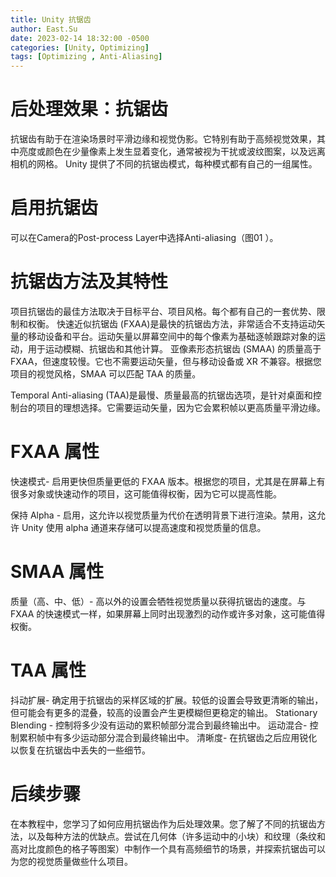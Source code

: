 ```yaml
---
title: Unity 抗锯齿
author: East.Su
date: 2023-02-14 18:32:00 -0500
categories: [Unity, Optimizing]
tags: [Optimizing , Anti-Aliasing]
---
```



# 后处理效果：抗锯齿
抗锯齿有助于在渲染场景时平滑边缘和视觉伪影。它特别有助于高频视觉效果，其中亮度或颜色在少量像素上发生显着变化，通常被视为干扰或波纹图案，以及远离相机的网格。
Unity 提供了不同的抗锯齿模式，每种模式都有自己的一组属性。

# 启用抗锯齿
可以在Camera的Post-process Layer中选择Anti-aliasing（图01 ）。

# 抗锯齿方法及其特性
 项目抗锯齿的最佳方法取决于目标平台、项目风格。每个都有自己的一套优势、限制和权衡。
 快速近似抗锯齿 (FXAA)是最快的抗锯齿方法，非常适合不支持运动矢量的移动设备和平台。运动矢量以屏幕空间中的每个像素为基础逐帧跟踪对象的运动，用于运动模糊、抗锯齿和其他计算。
 亚像素形态抗锯齿 (SMAA) 的质量高于 FXAA，但速度较慢。它也不需要运动矢量，但与移动设备或 XR 不兼容。根据您项目的视觉风格，SMAA 可以匹配 TAA 的质量。
 
  Temporal Anti-aliasing (TAA)是最慢、质量最高的抗锯齿选项，是针对桌面和控制台的项目的理想选择。它需要运动矢量，因为它会累积帧以更高质量平滑边缘。  
  
# FXAA 属性
  快速模式- 启用更快但质量更低的 FXAA 版本。根据您的项目，尤其是在屏幕上有很多对象或快速动作的项目，这可能值得权衡，因为它可以提高性能。
  
  保持 Alpha - 启用，这允许以视觉质量为代价在透明背景下进行渲染。禁用，这允许 Unity 使用 alpha 通道来存储可以提高速度和视觉质量的信息。

# SMAA 属性
  质量（高、中、低）- 高以外的设置会牺牲视觉质量以获得抗锯齿的速度。与 FXAA 的快速模式一样，如果屏幕上同时出现激烈的动作或许多对象，这可能值得权衡。

# TAA 属性
  抖动扩展- 确定用于抗锯齿的采样区域的扩展。较低的设置会导致更清晰的输出，但可能会有更多的混叠，较高的设置会产生更模糊但更稳定的输出。
  Stationary Blending - 控制将多少没有运动的累积帧部分混合到最终输出中。
  运动混合- 控制累积帧中有多少运动部分混合到最终输出中。
  清晰度- 在抗锯齿之后应用锐化以恢复在抗锯齿中丢失的一些细节。

# 后续步骤
  在本教程中，您学习了如何应用抗锯齿作为后处理效果。您了解了不同的抗锯齿方法，以及每种方法的优缺点。尝试在几何体（许多运动中的小块）和纹理（条纹和高对比度颜色的格子等图案）中制作一个具有高频细节的场景，并探索抗锯齿可以为您的视觉质量做些什么项目。
